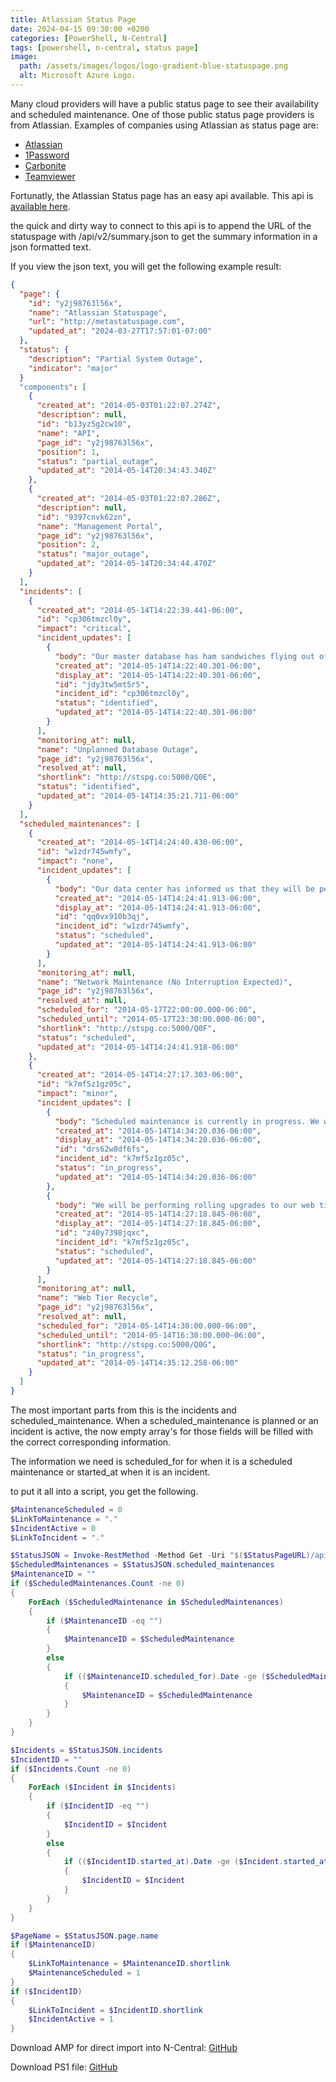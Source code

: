 ```yaml
---
title: Atlassian Status Page
date: 2024-04-15 09:30:00 +0200
categories: [PowerShell, N-Central]
tags: [powershell, n-central, status page]
image:
  path: /assets/images/logos/logo-gradient-blue-statuspage.png
  alt: Microsoft Azure Logo.
---
```

Many cloud providers will have a public status page to see their availability and scheduled maintenance.
One of those public status page providers is from Atlassian.
Examples of companies using Atlassian as status page are:
- [Atlassian](https://metastatuspage.com)
- [1Password](https://1password.statuspage.io/)
- [Carbonite](https://status.carbonite.com/)
- [Teamviewer](https://status.teamviewer.com/)

Fortunatly, the Atlassian Status page has an easy api available. This api is [available here](https://metastatuspage.com/api).

the quick and dirty way to connect to this api is to append the URL of the statuspage with /api/v2/summary.json to get the summary information in a json formatted text.

If you view the json text, you will get the following example result:
```json
{
  "page": {
    "id": "y2j98763l56x",
    "name": "Atlassian Statuspage",
    "url": "http://metastatuspage.com",
    "updated_at": "2024-03-27T17:57:01-07:00"
  },
  "status": {
    "description": "Partial System Outage",
    "indicator": "major"
  }
  "components": [
    {
      "created_at": "2014-05-03T01:22:07.274Z",
      "description": null,
      "id": "b13yz5g2cw10",
      "name": "API",
      "page_id": "y2j98763l56x",
      "position": 1,
      "status": "partial_outage",
      "updated_at": "2014-05-14T20:34:43.340Z"
    },
    {
      "created_at": "2014-05-03T01:22:07.286Z",
      "description": null,
      "id": "9397cnvk62zn",
      "name": "Management Portal",
      "page_id": "y2j98763l56x",
      "position": 2,
      "status": "major_outage",
      "updated_at": "2014-05-14T20:34:44.470Z"
    }
  ],
  "incidents": [
    {
      "created_at": "2014-05-14T14:22:39.441-06:00",
      "id": "cp306tmzcl0y",
      "impact": "critical",
      "incident_updates": [
        {
          "body": "Our master database has ham sandwiches flying out of the rack, and we're working our hardest to stop the bleeding. The whole site is down while we restore functionality, and we'll provide another update within 30 minutes.",
          "created_at": "2014-05-14T14:22:40.301-06:00",
          "display_at": "2014-05-14T14:22:40.301-06:00",
          "id": "jdy3tw5mt5r5",
          "incident_id": "cp306tmzcl0y",
          "status": "identified",
          "updated_at": "2014-05-14T14:22:40.301-06:00"
        }
      ],
      "monitoring_at": null,
      "name": "Unplanned Database Outage",
      "page_id": "y2j98763l56x",
      "resolved_at": null,
      "shortlink": "http://stspg.co:5000/Q0E",
      "status": "identified",
      "updated_at": "2014-05-14T14:35:21.711-06:00"
    }
  ],
  "scheduled_maintenances": [
    {
      "created_at": "2014-05-14T14:24:40.430-06:00",
      "id": "w1zdr745wmfy",
      "impact": "none",
      "incident_updates": [
        {
          "body": "Our data center has informed us that they will be performing routine network maintenance. No interruption in service is expected. Any issues during this maintenance should be directed to our support center",
          "created_at": "2014-05-14T14:24:41.913-06:00",
          "display_at": "2014-05-14T14:24:41.913-06:00",
          "id": "qq0vx910b3qj",
          "incident_id": "w1zdr745wmfy",
          "status": "scheduled",
          "updated_at": "2014-05-14T14:24:41.913-06:00"
        }
      ],
      "monitoring_at": null,
      "name": "Network Maintenance (No Interruption Expected)",
      "page_id": "y2j98763l56x",
      "resolved_at": null,
      "scheduled_for": "2014-05-17T22:00:00.000-06:00",
      "scheduled_until": "2014-05-17T23:30:00.000-06:00",
      "shortlink": "http://stspg.co:5000/Q0F",
      "status": "scheduled",
      "updated_at": "2014-05-14T14:24:41.918-06:00"
    },
    {
      "created_at": "2014-05-14T14:27:17.303-06:00",
      "id": "k7mf5z1gz05c",
      "impact": "minor",
      "incident_updates": [
        {
          "body": "Scheduled maintenance is currently in progress. We will provide updates as necessary.",
          "created_at": "2014-05-14T14:34:20.036-06:00",
          "display_at": "2014-05-14T14:34:20.036-06:00",
          "id": "drs62w8df6fs",
          "incident_id": "k7mf5z1gz05c",
          "status": "in_progress",
          "updated_at": "2014-05-14T14:34:20.036-06:00"
        },
        {
          "body": "We will be performing rolling upgrades to our web tier with a new kernel version so that Heartbleed will stop making us lose sleep at night. Increased load and latency is expected, but the app should still function appropriately. We will provide updates every 30 minutes with progress of the reboots.",
          "created_at": "2014-05-14T14:27:18.845-06:00",
          "display_at": "2014-05-14T14:27:18.845-06:00",
          "id": "z40y7398jqxc",
          "incident_id": "k7mf5z1gz05c",
          "status": "scheduled",
          "updated_at": "2014-05-14T14:27:18.845-06:00"
        }
      ],
      "monitoring_at": null,
      "name": "Web Tier Recycle",
      "page_id": "y2j98763l56x",
      "resolved_at": null,
      "scheduled_for": "2014-05-14T14:30:00.000-06:00",
      "scheduled_until": "2014-05-14T16:30:00.000-06:00",
      "shortlink": "http://stspg.co:5000/Q0G",
      "status": "in_progress",
      "updated_at": "2014-05-14T14:35:12.258-06:00"
    }
  ]
}
```
The most important parts from this is the incidents and scheduled_maintenance.
When a scheduled_maintenance is planned or an incident is active, the now empty array's for those fields will be filled with the correct corresponding information.

The information we need is scheduled_for for when it is a scheduled maintenance or started_at when it is an incident.

to put it all into a script, you get the following.
```powershell
$MaintenanceScheduled = 0
$LinkToMaintenance = "."
$IncidentActive = 0
$LinkToIncident = "."

$StatusJSON = Invoke-RestMethod -Method Get -Uri "$($StatusPageURL)/api/v2/summary.json"
$ScheduledMaintenances = $StatusJSON.scheduled_maintenances
$MaintenanceID = ""
if ($ScheduledMaintenances.Count -ne 0)
{
    ForEach ($ScheduledMaintenance in $ScheduledMaintenances)
    {
        if ($MaintenanceID -eq "")
        {
            $MaintenanceID = $ScheduledMaintenance
        }
        else
        {
            if (($MaintenanceID.scheduled_for).Date -ge ($ScheduledMaintenance.scheduled_for).Date)
            {
                $MaintenanceID = $ScheduledMaintenance
            }
        }
    }
}

$Incidents = $StatusJSON.incidents
$IncidentID = ""
if ($Incidents.Count -ne 0)
{
    ForEach ($Incident in $Incidents)
    {
        if ($IncidentID -eq "")
        {
            $IncidentID = $Incident
        }
        else
        {
            if (($IncidentID.started_at).Date -ge ($Incident.started_at).Date)
            {
                $IncidentID = $Incident
            }
        }
    }
}

$PageName = $StatusJSON.page.name
if ($MaintenanceID)
{
    $LinkToMaintenance = $MaintenanceID.shortlink
    $MaintenanceScheduled = 1
}
if ($IncidentID)
{
    $LinkToIncident = $IncidentID.shortlink
    $IncidentActive = 1
}
```
Download AMP for direct import into N-Central: [GitHub](https://github.com/eagle00789/N-Central/blob/master/Atlassian%20Status%20Page/Atlassian%20Status%20Page.amp)

Download PS1 file: [GitHub](https://github.com/eagle00789/N-Central/blob/master/Atlassian%20Status%20Page/AtlassianStatusPage.ps1)